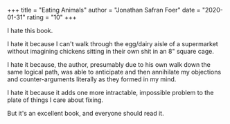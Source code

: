 +++
title = "Eating Animals"
author = "Jonathan Safran Foer"
date = "2020-01-31"
rating = "10"
+++

I hate this book.

I hate it because I can't walk through the egg/dairy aisle of a supermarket without imagining chickens sitting in their own shit in an 8" square cage.

I hate it because, the author, presumably due to his own walk down the same logical path, was able to anticipate and then annihilate my objections and counter-arguments literally as they formed in my mind.

I hate it because it adds one more intractable, impossible problem to the plate of things I care about fixing.

But it's an excellent book, and everyone should read it.
